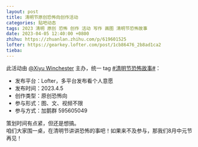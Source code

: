 ```yaml
---
layout: post
title: 清明节原创恐怖向创作活动
categories: 贴吧动态
tags: 2023 清明 原创 恐怖 创作 活动 写作 画图 清明节恐怖故事
date: 2023-04-05 12:40:00 +0800
zhihu: https://zhuanlan.zhihu.com/p/619601525
lofter: https://gearkey.lofter.com/post/1cb86476_2b8ad1ca2
tieba: 
---
```


此活动由 [@Xiyu Winchester](https://wintercenter.lofter.com/post/1e0c956e_2b8a9a974) 主办，统一 tag [#清明节恐怖故事#](https://www.lofter.com/tag/清明节恐怖故事)：

+ 发布平台：Lofter，多平台发布看个人意愿
+ 发布时间：2023.4.5
+ 创作类型：原创恐怖向
+ 参与形式：图、文、视频不限
+ 参与方式：加鹅群 595605049

策划时间有点紧，但还是想搞。  
咱们大家围一桌，在清明节讲讲恐怖的事吧！如果来不及参与，那我们8月中元节再见！